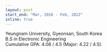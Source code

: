 ```yaml
---
layout: post
start_end: "Mar, 2016 - Feb, 2022"
inline: true
---
```


Yeungnam University, Gyeonsan, South Korea \
B.S in Electronic Engineering \
Cumulative GPA: 4.08 / 4.5 (Major: 4.22 / 4.5).